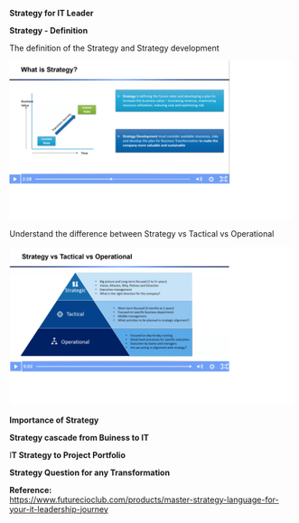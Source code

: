<b>Strategy for IT Leader</b><br>

<b>Strategy - Definition</b><br>

The definition of the Strategy and Strategy development<br>

<img src="https://github.com/rjanapa/rjanapa/blob/main/Strategy.png" width="500" length="500"> <br>

Understand the difference between Strategy vs Tactical vs Operational<br>

<img src="https://github.com/rjanapa/rjanapa/blob/main/StrategyTacticalOperational.png" width="500" length="500"> <br>

<b>Importance of Strategy</b><br>

<b>Strategy cascade from Buiness to IT</b><br>

I<b>T Strategy to Project Portfolio</b><br>

<b>Strategy Question for any Transformation</b><br>

<b>Reference:</b><br> https://www.futurecioclub.com/products/master-strategy-language-for-your-it-leadership-journey


